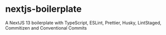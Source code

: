 # nextjs-boilerplate
A NextJS 13 boilerplate with TypeScript, ESLint, Prettier, Husky, LintStaged, Commitizen and Conventional Commits
